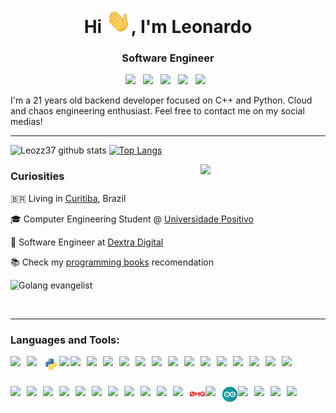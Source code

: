 <h1 align="center">Hi <img src="https://raw.githubusercontent.com/ABSphreak/ABSphreak/master/gifs/Hi.gif" width="40px" />, I'm Leonardo</h1>
<h3 align="center">Software Engineer</h3>

<p align='center'>
<a href="https://dev.to/leozz37"><img height="30" src="https://raw.githubusercontent.com/WaylonWalker/WaylonWalker/main/icon/dev.png"></a>&nbsp;&nbsp;
<a href="https://www.linkedin.com/in/leonardoaugustolima/"><img height="30" src="https://image.flaticon.com/icons/svg/174/174857.svg"></a>&nbsp;&nbsp;
<a href="https://twitter.com/Leozzils"><img height="30" src="https://image.flaticon.com/icons/svg/733/733579.svg"></a>&nbsp;&nbsp;
<!-- <a href="https://www.instagram.com/leo.cpp/?hl=pt-br"><img height="30" src="https://github.com/WaylonWalker/WaylonWalker/blob/main/icon/instagram.jpg?raw=true"></a>&nbsp;&nbsp; -->
<a href="https://open.spotify.com/user/leozzils?si=OqyBabsEQTKYZDxEy0MoFQ"><img height="30" src="https://www.flaticon.com/svg/static/icons/svg/174/174872.svg"></a>&nbsp;&nbsp;
<a href="https://medium.com/@leonardoaugusto287"><img height="30" src="https://www.flaticon.com/svg/static/icons/svg/2111/2111505.svg"></a>&nbsp;&nbsp;
</p>

I'm a 21 years old backend developer focused on C++ and Python. Cloud and chaos engineering enthusiast. Feel free to contact me on my social medias!

  ---

![Leozz37 github stats](https://github-readme-stats.vercel.app/api?username=leozz37&show_icons=true&hide_border=true&count_private=true&include_all_commits=true&theme=radical)
[![Top Langs](https://github-readme-stats.vercel.app/api/top-langs/?username=leozz37&layout=compact&hide_border=true&count_private=true&hide=vue&theme=radical)](https://github.com/leozz37?tab=repositories)

<img align='right' src='https://user-images.githubusercontent.com/5713670/87202985-820dcb80-c2b6-11ea-9f56-7ec461c497c3.gif' width='200"'>

### Curiosities

🇧🇷 Living in [Curitiba](https://www.google.com/maps/place/Curitiba,+PR/@-25.4950501,-49.4298839,11z/data=!3m1!4b1!4m5!3m4!1s0x94dce35351cdb3dd:0x6d2f6ba5bacbe809!8m2!3d-25.4289541!4d-49.267137), Brazil

🎓 Computer Engineering Student @ [Universidade Positivo](https://en.wikipedia.org/wiki/Universidade_Positivo)

🏢 Software Engineer at [Dextra Digital](https://dextra.com.br/pt/)

📚 Check my [programming books](https://github.com/leozz37/books) recomendation

<img align="left" width="13px" src="https://camo.githubusercontent.com/94761affed6454156a526a0fcab454ed4a432d9472087a9d330598a38ffe56cd/68747470733a2f2f7261772e6769746875622e636f6d2f676f6c616e672d73616d706c65732f676f706865722d766563746f722f6d61737465722f676f706865722e706e67" />Golang evangelist

<br />

  ---
### Languages and Tools:

<img align="left" width="26px" src="https://www.pngkit.com/png/full/101-1010012_c-programming-icon-c-programming-language-logo.png" />
<img align="left" width="26px" src="https://raw.githubusercontent.com/isocpp/logos/master/cpp_logo.png" />
<img align="left" width="26px" src="https://raw.githubusercontent.com/github/explore/80688e429a7d4ef2fca1e82350fe8e3517d3494d/topics/python/python.png" />
<img align="left" width="18px" src="https://camo.githubusercontent.com/94761affed6454156a526a0fcab454ed4a432d9472087a9d330598a38ffe56cd/68747470733a2f2f7261772e6769746875622e636f6d2f676f6c616e672d73616d706c65732f676f706865722d766563746f722f6d61737465722f676f706865722e706e67" />
<img align="left" width="26px" src="https://rustacean.net/assets/rustacean-orig-noshadow.svg" />
<img align="left" width="26px" src="https://vuejs.org/images/logo.png" />
<img align="left" width="26px" src="https://upload.wikimedia.org/wikipedia/commons/thumb/3/35/Tux.svg/1200px-Tux.svg.png" />
<img align="left" width="26px" src="https://cdn.shortpixel.ai/client/q_glossy,ret_img/https://keytotech.com/wp-content/uploads/2020/01/15.png" />
<img align="left" width="26px" src="https://static.viget.com/_284x284_crop_center-center_none/mongo-logo.png?mtime=20200729151614&focal=none&tmtime=20200729151719" />
<img align="left" width="26px" src="https://www.docker.com/sites/default/files/d8/2019-07/Moby-logo.png" />
<img align="left" width="26px" src="https://www.matza.education/wp-content/uploads/kubernetes.png" />
<img align="left" width="26px" src="https://img.icons8.com/color/452/firebase.png" />
<img align="left" width="26px" src="https://appmasters.io/static/google-cloud-platform-logo-1548cb88200dbc04ca79a2447a0db447.png" />
<img align="left" width="26px" src="https://cdn2.downdetector.com/static/uploads/logo/aws-logo-icon-PNG-Transparent-Background_3.png" />
<img align="left" width="26px" src="https://upload.wikimedia.org/wikipedia/commons/thumb/8/8f/Orange_lambda.svg/980px-Orange_lambda.svg.png" />
<img align="left" width="26px" src="https://cdn.iconscout.com/icon/free/png-512/heroku-5-569467.png" />
<img align="left" width="26px" src="https://i.pinimg.com/originals/28/ec/74/28ec7440a57536eebad2931517aa1cce.png" />
<img align="left" width="26px" src="https://www.kubeflow.org/docs/images/logos/TensorFlow.png" />

<br /><br />

<img align="left" width="26px" src="https://secure.meetupstatic.com/photos/event/1/f/8/600_451380504.jpeg" />
<img align="left" width="26px" src="https://miro.medium.com/max/501/1*vGoxefPo4asUVmNL1VpEig.png" />
<img align="left" width="26px" src="https://upload.wikimedia.org/wikipedia/commons/thumb/8/82/Circleci-icon-logo.svg/1200px-Circleci-icon-logo.svg.png" />
<img align="left" width="26px" src="https://www.klipfolio.com/sites/default/files/integrations/new-relic.png" />
<img align="left" width="26px" src="https://cdn.worldvectorlogo.com/logos/datadog.svg" />
<img align="left" width="26px" src="https://upload.wikimedia.org/wikipedia/commons/thumb/3/38/Prometheus_software_logo.svg/1200px-Prometheus_software_logo.svg.png" />
<img align="left" width="26px" src="https://rafaelit.files.wordpress.com/2017/12/grafana_icon1.png" />
<img align="left" width="26px" src="https://seeklogo.com/images/E/elasticsearch-logo-C75C4578EC-seeklogo.com.png" />
<img align="left" width="26px" src="https://grpc.io/img/logos/grpc-icon-color.png" />
<img align="left" width="26px" src="https://www.instana.com/media/01_INSTANA_IconSet_Kafka.svg" />
<img align="left" width="26px" src="https://www.brandeps.com/logo-download/R/RabbitMQ-logo-vector-01.svg" />
<img align="left" width="26px" src="https://raw.githubusercontent.com/brucelane/Cinder-ZeroMQ/master/cinderblock.png" />
<img align="left" width="26px" src="https://www.raspberrypi.org/app/uploads/2011/10/Raspi-PGB001.png" />
<img align="left" width="26px" src="https://raw.githubusercontent.com/github/explore/80688e429a7d4ef2fca1e82350fe8e3517d3494d/topics/arduino/arduino.png" />
<img align="left" width="26px" src="https://res-4.cloudinary.com/crunchbase-production/image/upload/c_lpad,f_auto,q_auto:eco/b01ulcvxyy2hcvrxqgph" />
<img align="left" width="26px" src="https://avatars0.githubusercontent.com/u/3170529?s=280&v=4" />
<img align="left" width="26px" src="https://upload.wikimedia.org/wikipedia/commons/thumb/0/0b/Qt_logo_2016.svg/1280px-Qt_logo_2016.svg.png" />
<img align="left" width="26px" src="https://upload.wikimedia.org/wikipedia/commons/1/13/Cmake.svg" />

